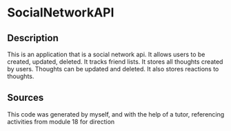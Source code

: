# SocialNetworkAPI

## Description
This is an application that is a social network api. It allows users to be created, updated, deleted. It tracks friend lists. It stores all thoughts created by users. Thoughts can be updated and deleted. It also stores reactions to thoughts.

## Sources
This code was generated by myself, and with the help of a tutor, referencing activities from module 18 for direction